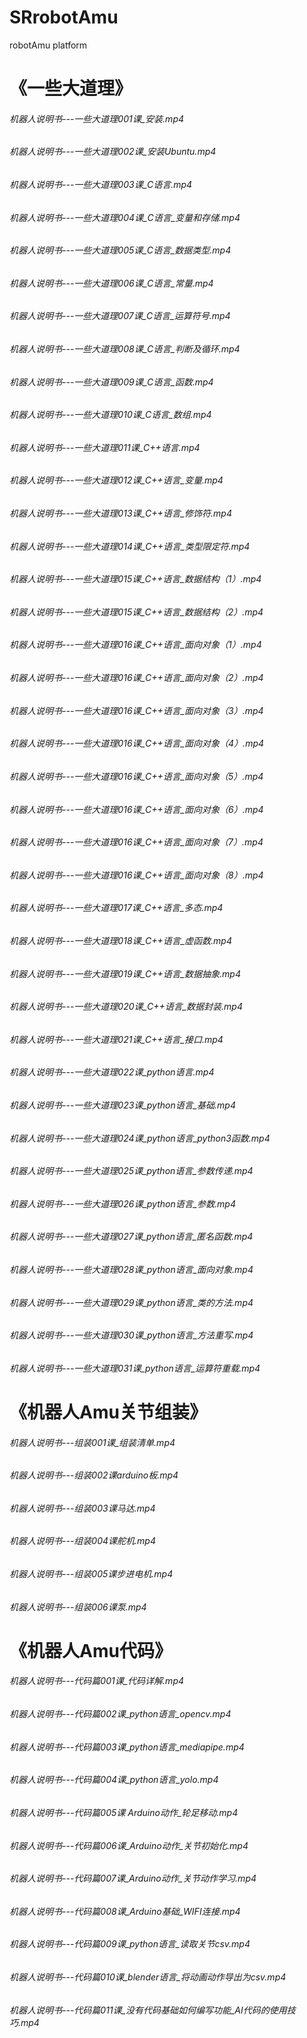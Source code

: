 # SRrobotAmu
 robotAmu platform

# 《一些大道理》
###### 机器人说明书---一些大道理001课_安装.mp4
###### 机器人说明书---一些大道理002课_安装Ubuntu.mp4
###### 机器人说明书---一些大道理003课_C语言.mp4
###### 机器人说明书---一些大道理004课_C语言_变量和存储.mp4
###### 机器人说明书---一些大道理005课_C语言_数据类型.mp4
###### 机器人说明书---一些大道理006课_C语言_常量.mp4
###### 机器人说明书---一些大道理007课_C语言_运算符号.mp4
###### 机器人说明书---一些大道理008课_C语言_判断及循环.mp4
###### 机器人说明书---一些大道理009课_C语言_函数.mp4
###### 机器人说明书---一些大道理010课_C语言_数组.mp4
###### 机器人说明书---一些大道理011课_C++语言.mp4
###### 机器人说明书---一些大道理012课_C++语言_变量.mp4
###### 机器人说明书---一些大道理013课_C++语言_修饰符.mp4
###### 机器人说明书---一些大道理014课_C++语言_类型限定符.mp4
###### 机器人说明书---一些大道理015课_C++语言_数据结构（1）.mp4
###### 机器人说明书---一些大道理015课_C++语言_数据结构（2）.mp4
###### 机器人说明书---一些大道理016课_C++语言_面向对象（1）.mp4
###### 机器人说明书---一些大道理016课_C++语言_面向对象（2）.mp4
###### 机器人说明书---一些大道理016课_C++语言_面向对象（3）.mp4
###### 机器人说明书---一些大道理016课_C++语言_面向对象（4）.mp4
###### 机器人说明书---一些大道理016课_C++语言_面向对象（5）.mp4
###### 机器人说明书---一些大道理016课_C++语言_面向对象（6）.mp4
###### 机器人说明书---一些大道理016课_C++语言_面向对象（7）.mp4
###### 机器人说明书---一些大道理016课_C++语言_面向对象（8）.mp4
###### 机器人说明书---一些大道理017课_C++语言_多态.mp4
###### 机器人说明书---一些大道理018课_C++语言_虚函数.mp4
###### 机器人说明书---一些大道理019课_C++语言_数据抽象.mp4
###### 机器人说明书---一些大道理020课_C++语言_数据封装.mp4
###### 机器人说明书---一些大道理021课_C++语言_接口.mp4
###### 机器人说明书---一些大道理022课_python语言.mp4
###### 机器人说明书---一些大道理023课_python语言_基础.mp4
###### 机器人说明书---一些大道理024课_python语言_python3函数.mp4
###### 机器人说明书---一些大道理025课_python语言_参数传递.mp4
###### 机器人说明书---一些大道理026课_python语言_参数.mp4
###### 机器人说明书---一些大道理027课_python语言_匿名函数.mp4
###### 机器人说明书---一些大道理028课_python语言_面向对象.mp4
###### 机器人说明书---一些大道理029课_python语言_类的方法.mp4
###### 机器人说明书---一些大道理030课_python语言_方法重写.mp4
###### 机器人说明书---一些大道理031课_python语言_运算符重载.mp4
# 《机器人Amu关节组装》
###### 机器人说明书---组装001课_组装清单.mp4
###### 机器人说明书---组装002课arduino板.mp4
###### 机器人说明书---组装003课马达.mp4
###### 机器人说明书---组装004课舵机.mp4
###### 机器人说明书---组装005课步进电机.mp4
###### 机器人说明书---组装006课泵.mp4
# 《机器人Amu代码》
###### 机器人说明书---代码篇001课_代码详解.mp4
###### 机器人说明书---代码篇002课_python语言_opencv.mp4
###### 机器人说明书---代码篇003课_python语言_mediapipe.mp4
###### 机器人说明书---代码篇004课_python语言_yolo.mp4
###### 机器人说明书---代码篇005课 Arduino动作_轮足移动.mp4
###### 机器人说明书---代码篇006课_Arduino动作_关节初始化.mp4
###### 机器人说明书---代码篇007课_Arduino动作_关节动作学习.mp4
###### 机器人说明书---代码篇008课_Arduino基础_WIFI连接.mp4
###### 机器人说明书---代码篇009课_python语言_读取关节csv.mp4
###### 机器人说明书---代码篇010课_blender语言_将动画动作导出为csv.mp4
###### 机器人说明书---代码篇011课_没有代码基础如何编写功能_AI代码的使用技巧.mp4
